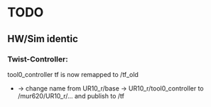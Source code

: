 # TODO

## HW/Sim identic

### Twist-Controller:
tool0_controller tf is now remapped to /tf_old
- -> change name from UR10_r/base -> UR10_r/tool0_controller to /mur620/UR10_r/... and publish to /tf 
